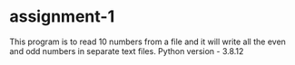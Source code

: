 # assignment-1
This program is to read 10 numbers from a file and it will write all the even and odd numbers in separate text files.
Python version - 3.8.12
